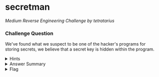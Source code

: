 # secretman

<i>Medium Reverse Engineering Challenge by tetratarius</i>

### Challenge Question

We've found what we suspect to be one of the hacker's programs for storing secrets, we believe that a secret key is hidden within the program.

<details> 
  <summary>Hints</summary>
  <ol>
    <li>Look up what a .pyc file is</li>
    <li>Look up how to reverse engineer a .pyc file</li>
  </ol>
</details>

<details> 
  <summary>Answer Summary</summary>
  <ol>
    <li>Download one of the .pyc reversing tools from the internet (uncompyle/decompyle), it will likely not work and tell the player that the python bytecode is python 3.10</li>
    <li>Google decompyle python 3.10, find this tool https://github.com/zrax/pycdc</li>
    <li>Need to compile it using CMAKE, and then make (this point may be a serious bottleneck that stops most beginners)</li>
    <li>Run pycdc on the secretman.pyc file to then understand the code better</li>
    <li>Realize that the two strings at the beginning of the file are a super simple way to hide the flag within the first two-dimensional string array using [index][index] combinations.</li>
    <li>Next you can:</li>
    <ol>
      <li>Manually get the flag from the 2-dim array</li>
      <li>Write a python script to do it for you</li>
      <li>Copy the function from the decompyled secretman.pyc and paste that with the strings into a python script to automate it for you</li>
    </ol>
  </ol>
</details>

<details> 
  <summary>Flag</summary>
  &emsp;<b>clubeh{tH3s3us_sUcK50rz}</b>
</details>
